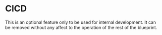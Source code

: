 # CICD

This is an optional feature only to be used for internal development.  It can be removed without any affect to the operation of the rest of the blueprint.
